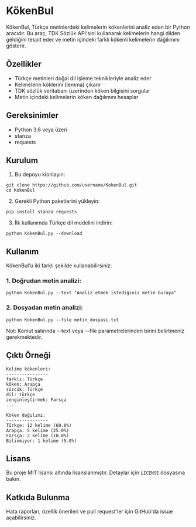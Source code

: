 # KökenBul

KökenBul, Türkçe metinlerdeki kelimelerin kökenlerini analiz eden bir Python aracıdır. Bu araç, TDK Sözlük API'sini kullanarak kelimelerin hangi dilden geldiğini tespit eder ve metin içindeki farklı kökenli kelimelerin dağılımını gösterir.

## Özellikler

- Türkçe metinleri doğal dil işleme teknikleriyle analiz eder
- Kelimelerin köklerini (lemma) çıkarır
- TDK sözlük veritabanı üzerinden köken bilgisini sorgular
- Metin içindeki kelimelerin köken dağılımını hesaplar

## Gereksinimler

- Python 3.6 veya üzeri
- stanza
- requests

## Kurulum

1. Bu depoyu klonlayın:
```
git clone https://github.com/username/KokenBul.git
cd KokenBul
```

2. Gerekli Python paketlerini yükleyin:
```
pip install stanza requests
```

3. İlk kullanımda Türkçe dil modelini indirin:
```
python KokenBul.py --download
```

## Kullanım

KökenBul'u iki farklı şekilde kullanabilirsiniz:

### 1. Doğrudan metin analizi:

```
python KokenBul.py --text "Analiz etmek istediğiniz metin buraya"
```

### 2. Dosyadan metin analizi:

```
python KokenBul.py --file metin_dosyasi.txt
```

Not: Komut satırında --text veya --file parametrelerinden birini belirtmeniz gerekmektedir.

## Çıktı Örneği

```
Kelime kökenleri:
----------------
farklı: Türkçe
köken: Arapça
sözcük: Türkçe
dil: Türkçe
zenginleştirmek: Farsça
...

Köken dağılımı:
----------------
Türkçe: 12 kelime (60.0%)
Arapça: 5 kelime (25.0%)
Farsça: 2 kelime (10.0%)
Bilinmiyor: 1 kelime (5.0%)
```

## Lisans

Bu proje MIT lisansı altında lisanslanmıştır. Detaylar için `LICENSE` dosyasına bakın.

## Katkıda Bulunma

Hata raporları, özellik önerileri ve pull request'ler için GitHub'da issue açabilirsiniz.